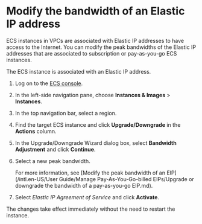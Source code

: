 # Modify the bandwidth of an Elastic IP address

ECS instances in VPCs are associated with Elastic IP addresses to have access to the Internet. You can modify the peak bandwidths of the Elastic IP addresses that are associated to subscription or pay-as-you-go ECS instances.

The ECS instance is associated with an Elastic IP address.

1.  Log on to the [ECS console](https://ecs.console.aliyun.com).

2.  In the left-side navigation pane, choose **Instances & Images** \> **Instances**.

3.  In the top navigation bar, select a region.

4.  Find the target ECS instance and click **Upgrade/Downgrade** in the **Actions** column.

5.  In the Upgrade/Downgrade Wizard dialog box, select **Bandwidth Adjustment** and click **Continue**.

6.  Select a new peak bandwidth.

    For more information, see [Modify the peak bandwidth of an EIP](/intl.en-US/User Guide/Manage Pay-As-You-Go-billed EIPs/Upgrade or downgrade the bandwidth of a pay-as-you-go EIP.md).

7.  Select *Elastic IP Agreement of Service* and click **Activate**.


The changes take effect immediately without the need to restart the instance.

